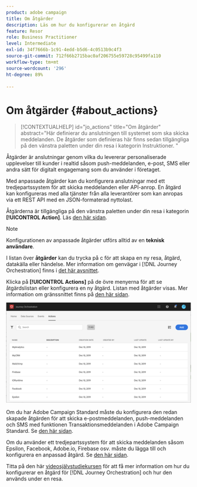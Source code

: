 ```yaml
---
product: adobe campaign
title: Om åtgärder
description: Läs om hur du konfigurerar en åtgärd
feature: Resor
role: Business Practitioner
level: Intermediate
exl-id: 34f7666b-1c91-4edd-b5d6-4c0513b9c4f3
source-git-commit: 712f66b2715bac0af206755e59728c95499fa110
workflow-type: tm+mt
source-wordcount: '296'
ht-degree: 89%

---
```


# Om åtgärder {#about_actions}

>[!CONTEXTUALHELP]
>id="jo_actions"
>title="Om åtgärder"
>abstract="Här definierar du anslutningen till systemet som ska skicka meddelanden. De åtgärder som definieras här finns sedan tillgängliga på den vänstra paletten under din resa i kategorin Instruktioner. "

Åtgärder är anslutningar genom vilka du levererar personaliserade upplevelser till kunder i realtid såsom push-meddelanden, e-post, SMS eller andra sätt för digitalt engagemang som du använder i företaget.

Med anpassade åtgärder kan du konfigurera anslutningar med ett tredjepartssystem för att skicka meddelanden eller API-anrop. En åtgärd kan konfigureras med alla tjänster från alla leverantörer som kan anropas via ett REST API med en JSON-formaterad nyttolast.

Åtgärderna är tillgängliga på den vänstra paletten under din resa i kategorin **[!UICONTROL Action]**. Läs [den här sidan](../building-journeys/about-action-activities.md).

>[!NOTE]
>
>Konfigurationen av anpassade åtgärder utförs alltid av en **teknisk användare**.

I listan över **åtgärder** kan du trycka på c för att skapa en ny resa, åtgärd, datakälla eller händelse. Mer information om genvägar i [!DNL Journey Orchestration] finns i [det här avsnittet](../about/user-interface.md#section_ksq_zr1_ffb).

Klicka på **[!UICONTROL Actions]** på de övre menyerna för att se åtgärdslistan eller konfigurera en ny åtgärd. Listan med åtgärder visas. Mer information om gränssnittet finns på [den här sidan](../about/user-interface.md).

![](../assets/custom1.png)

Om du har Adobe Campaign Standard måste du konfigurera den redan skapade åtgärden för att skicka e-postmeddelanden, push-meddelanden och SMS med funktionen Transaktionsmeddelanden i Adobe Campaign Standard. Se [den här sidan](../action/working-with-adobe-campaign.md).

Om du använder ett tredjepartssystem för att skicka meddelanden såsom Epsilon, Facebook, Adobe.io, Firebase osv. måste du lägga till och konfigurera en anpassad åtgärd. Se [den här sidan](../action/about-custom-action-configuration.md).

Titta på den här [videosjälvstudiekursen](https://docs.adobe.com/content/help/sv-SE/journey-orchestration-learn/tutorials/configure-actions.html) för att få mer information om hur du konfigurerar en åtgärd för [!DNL Journey Orchestration] och hur den används under en resa.
